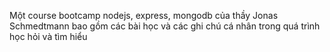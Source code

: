 Một course bootcamp nodejs, express, mongodb của thầy Jonas Schmedtmann bao gồm các bài học và các ghi chú cá nhân trong quá trình học hỏi và tìm hiểu
